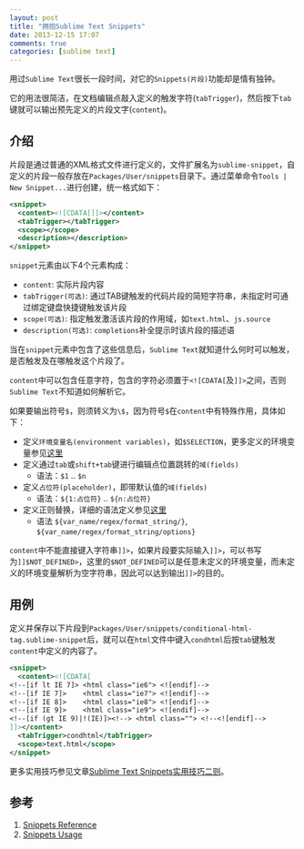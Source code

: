 ```yaml
---
layout: post
title: "拥抱Sublime Text Snippets"
date: 2013-12-15 17:07
comments: true
categories: [sublime text]
---
```


用过`Sublime Text`很长一段时间，对它的`Snippets(片段)`功能却是情有独钟。

它的用法很简洁，在文档编辑点敲入定义的触发字符(`tabTrigger`)，然后按下`tab`键就可以输出预先定义的片段文字(`content`)。

<!-- more -->

介绍
---------------------------

片段是通过普通的XML格式文件进行定义的，文件扩展名为`sublime-snippet`，自定义的片段一般存放在`Packages/User/snippets`目录下。通过菜单命令`Tools | New Snippet...`进行创建，统一格式如下：

```xml
<snippet>
  <content><![CDATA[]]></content>
  <tabTrigger></tabTrigger>
  <scope></scope>
  <description></description>
</snippet>
```

`snippet`元素由以下4个元素构成：

  * `content`: 实际片段内容
  * `tabTrigger(可选)`: 通过TAB键触发的代码片段的简短字符串，未指定时可通过绑定键盘快捷键触发该片段
  * `scope(可选)`: 指定触发激活该片段的作用域，如`text.html`、`js.source`
  * `description(可选)`: `completions`补全提示时该片段的描述语

当在`snippet`元素中包含了这些信息后，`Sublime Text`就知道什么何时可以触发，是否触发及在哪触发这个片段了。

`content`中可以包含任意字符，包含的字符必须置于`<![CDATA[`及`]]>`之间，否则`Sublime Text`不知道如何解析它。

如果要输出符号`$`，则须转义为`\$`，因为符号`$`在`content`中有特殊作用，具体如下：

  * 定义`环境变量名(environment variables)`，如`$SELECTION`，更多定义的环境变量参见[这里][environment-variables]
  * 定义通过`tab`或`shift+tab`键进行编辑点位置跳转的`域(fields)`
    * 语法：`$1` .. `$n`
  * 定义`占位符(placeholder)`，即带默认值的`域(fields)`
    * 语法：`${1:占位符}` .. `${n:占位符}`
  * 定义正则替换，详细的语法定义参见[这里][substitutions]
    * 语法 `${var_name/regex/format_string/}`, `${var_name/regex/format_string/options}`

`content`中不能直接键入字符串`]]>`，如果片段要实际输入`]]>`，可以书写为`]]$NOT_DEFINED>`，这里的`$NOT_DEFINED`可以是任意未定义的环境变量，而未定义的环境变量解析为空字符串，因此可以达到输出`]]>`的目的。

用例
---------------------------

定义并保存以下片段到`Packages/User/snippets/conditional-html-tag.sublime-snippet`后，就可以在`html`文件中键入`condhtml`后按`tab`键触发`content`中定义的内容了。

```xml
<snippet>
  <content><![CDATA[
<!--[if lt IE 7]> <html class="ie6"> <![endif]-->
<!--[if IE 7]>    <html class="ie7"> <![endif]-->
<!--[if IE 8]>    <html class="ie8"> <![endif]-->
<!--[if IE 9]>    <html class="ie9"> <![endif]-->
<!--[if (gt IE 9)|!(IE)]><!--> <html class=""> <!--<![endif]-->
]]></content>
  <tabTrigger>condhtml</tabTrigger>
  <scope>text.html</scope>
</snippet>
```

更多实用技巧参见文章[Sublime Text Snippets实用技巧二则][pragmatic-snippets]。

参考
---------------------------
1. [Snippets Reference][reference-snippets]
2. [Snippets Usage][extensibility-snippets]


[reference-snippets]: http://docs.sublimetext.info/en/latest/reference/snippets.html
[extensibility-snippets]: http://docs.sublimetext.info/en/latest/extensibility/snippets.html
[environment-variables]: http://docs.sublimetext.info/en/latest/reference/snippets.html#environment-variables
[substitutions]: http://docs.sublimetext.info/en/latest/reference/snippets.html#substitutions

[pragmatic-snippets]: /blog/2013/12/16/pragmatic-sublime-text-snippets/
